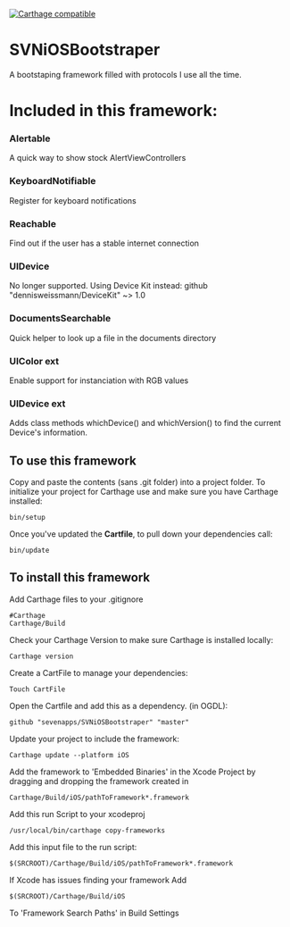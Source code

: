  [![Carthage compatible](https://img.shields.io/badge/Carthage-compatible-4BC51D.svg?style=flat)](https://github.com/Carthage/Carthage)

# SVNiOSBootstraper
A bootstaping framework filled with protocols I use all the time.

# Included in this framework:

### Alertable
 A quick way to show stock AlertViewControllers

### KeyboardNotifiable
 Register for keyboard notifications

### Reachable
  Find out if the user has a stable internet connection

### UIDevice
  No longer supported. Using Device Kit instead:
  github "dennisweissmann/DeviceKit" ~> 1.0

### DocumentsSearchable
 Quick helper to look up a file in the documents directory
 
### UIColor ext
 Enable support for instanciation with RGB values 
 
### UIDevice ext
 Adds class methods whichDevice() and whichVersion() to find the current Device's information.


## To use this framework
Copy and paste the contents (sans .git folder) into a project folder.
To initialize your project for Carthage use and make sure you have Carthage installed:

    bin/setup

Once you've updated the **Cartfile**, to pull down your dependencies call:

    bin/update


## To install this framework

Add Carthage files to your .gitignore

    #Carthage
    Carthage/Build

Check your Carthage Version to make sure Carthage is installed locally:

    Carthage version

Create a CartFile to manage your dependencies:

    Touch CartFile

Open the Cartfile and add this as a dependency. (in OGDL):

    github "sevenapps/SVNiOSBootstraper" "master"

Update your project to include the framework:

    Carthage update --platform iOS

Add the framework to 'Embedded Binaries' in the Xcode Project by dragging and dropping the framework created in

    Carthage/Build/iOS/pathToFramework*.framework

Add this run Script to your xcodeproj

    /usr/local/bin/carthage copy-frameworks

Add this input file to the run script:

    $(SRCROOT)/Carthage/Build/iOS/pathToFramework*.framework

If Xcode has issues finding your framework Add

    $(SRCROOT)/Carthage/Build/iOS

To 'Framework Search Paths' in Build Settings
